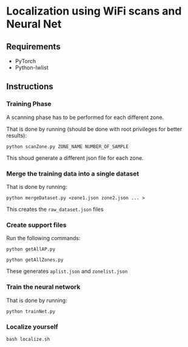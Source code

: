 # Localization using WiFi scans and Neural Net


## Requirements
- PyTorch
- Python-Iwlist


## Instructions


### Training Phase
A scanning phase has to be performed for each different zone.

That is done by running (should be done with root privileges for better results):

```python scanZone.py ZONE_NAME NUMBER_OF_SAMPLE```

This shoud generate a different json file for each zone.


### Merge the training data into a single dataset
That is done by running:

```python mergeDataset.py <zone1.json zone2.json ... >```

This creates the ```raw_dataset.json``` files


### Create support files
Run the following commands:

```python getAllAP.py```

```python getAllZones.py```

These generates ```aplist.json``` and ```zonelist.json```


### Train the neural network
That is done by running:

```python trainNet.py```


### Localize yourself
```bash localize.sh```
